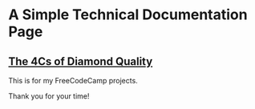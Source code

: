 # A Simple Technical Documentation Page

## [The 4Cs of Diamond Quality](https://ericachen28.github.io/Technical-Documentation-Page/)

This is for my FreeCodeCamp projects.

Thank you for your time!
